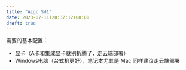 ```yaml
---
title: "Aigc Sd1"
date: 2023-07-11T20:37:12+08:00
draft: true
---
```




需要的基本配置：

- 显卡（A卡和集成显卡就别折腾了，走云端部署）
- Windows电脑（台式机更好），笔记本尤其是 Mac 同样建议走云端部署

